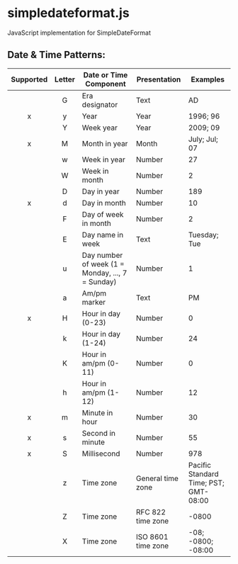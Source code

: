# simpledateformat.js
JavaScript implementation for SimpleDateFormat


## Date & Time Patterns:
| Supported | Letter | Date or Time Component | Presentation | Examples |
|:---------:|:------:| ---------------------- | ------------ | -------- |
|   | G | Era designator | Text | AD |
| x | y | Year | Year | 1996; 96 |
|   | Y | Week year | Year | 2009; 09 |
| x | M | Month in year | Month | July; Jul; 07 |
|   | w | Week in year | Number | 27 |
|   | W | Week in month | Number | 2 |
|   | D | Day in year | Number | 189 |
| x | d | Day in month | Number | 10 |
|   | F | Day of week in month | Number | 2 |
|   | E | Day name in week | Text | Tuesday; Tue |
|   | u | Day number of week (1 = Monday, ..., 7 = Sunday) | Number | 1 |
|   | a | Am/pm marker | Text | PM |
| x | H | Hour in day (0-23) | Number | 0 |
|   | k | Hour in day (1-24) | Number | 24 |
|   | K | Hour in am/pm (0-11) | Number | 0 |
|   | h | Hour in am/pm (1-12) | Number | 12 |
| x | m | Minute in hour | Number | 30 |
| x | s | Second in minute | Number | 55 |
| x | S | Millisecond | Number | 978 |
|   | z | Time zone | General time zone | Pacific Standard Time; PST; GMT-08:00 |
|   | Z | Time zone | RFC 822 time zone | -0800 |
|   | X | Time zone | ISO 8601 time zone | -08; -0800; -08:00 |

